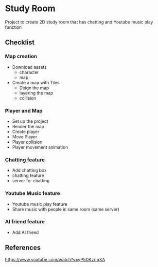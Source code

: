 # Study Room

Project to create 2D study room that has chatting and Youtube music play function


## Checklist
### Map creation
- Download assets
    - character
    - map
- Create a map with Tiles
    - Deign the map
    - layering the map
    - collision

### Player and Map
- Set up the project
- Render the map
- Create player
- Move Player
- Player collision
- Player movement animation

### Chatting feature
- Add chatting box
- chatting feature
- server for chatting

### Youtube Music feature
- Youtube music play feature
- Share music with people in same room (same server)

### AI friend feature
- Add AI friend

## References
https://www.youtube.com/watch?v=yP5DKzriqXA

